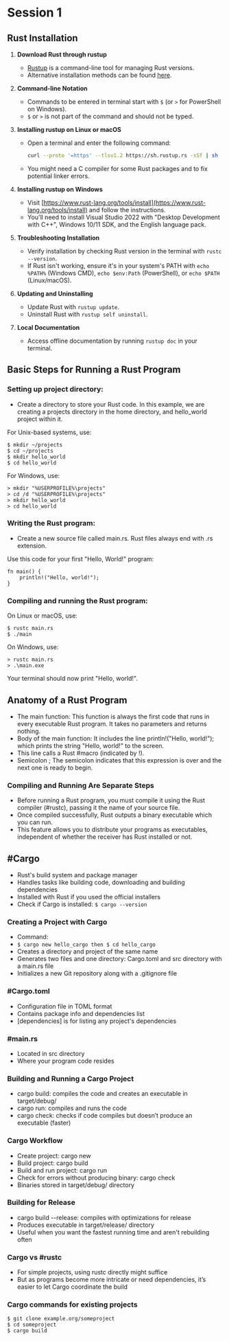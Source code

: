 # Session 1

## Rust Installation

1. **Download Rust through rustup**
   - [Rustup](https://rustup.rs/) is a command-line tool for managing Rust versions.
   - Alternative installation methods can be found [here](https://forge.rust-lang.org/infra/other-installation-methods.html).

2. **Command-line Notation**
   - Commands to be entered in terminal start with `$` (or `>` for PowerShell on Windows).
   - `$` or `>` is not part of the command and should not be typed.

3. **Installing rustup on Linux or macOS**
   - Open a terminal and enter the following command:
     ```bash
     curl --proto '=https' --tlsv1.2 https://sh.rustup.rs -sSf | sh
     ```
   - You might need a C compiler for some Rust packages and to fix potential linker errors.

4. **Installing rustup on Windows**
   - Visit [https://www.rust-lang.org/tools/install](https://www.rust-lang.org/tools/install) and follow the instructions.
   - You'll need to install Visual Studio 2022 with "Desktop Development with C++", Windows 10/11 SDK, and the English language pack.

5. **Troubleshooting Installation**
   - Verify installation by checking Rust version in the terminal with `rustc --version`.
   - If Rust isn't working, ensure it's in your system's PATH with `echo %PATH%` (Windows CMD), `echo $env:Path` (PowerShell), or `echo $PATH` (Linux/macOS).

6. **Updating and Uninstalling**
   - Update Rust with `rustup update`.
   - Uninstall Rust with `rustup self uninstall`.

7. **Local Documentation**
   - Access offline documentation by running `rustup doc` in your terminal.



## Basic Steps for Running a Rust Program

### Setting up project directory:
- Create a directory to store your Rust code. In this example, we are creating a projects directory in the home directory, and hello_world project within it.


For Unix-based systems, use:
```
$ mkdir ~/projects
$ cd ~/projects
$ mkdir hello_world
$ cd hello_world
```
For Windows, use:
```
> mkdir "%USERPROFILE%\projects"
> cd /d "%USERPROFILE%\projects"
> mkdir hello_world
> cd hello_world
```

### Writing the Rust program:
- Create a new source file called main.rs. Rust files always end with .rs extension.


Use this code for your first "Hello, World!" program:
```
fn main() {
    println!("Hello, world!");
}
```

### Compiling and running the Rust program:

On Linux or macOS, use:
```
$ rustc main.rs
$ ./main
```
On Windows, use:
```
> rustc main.rs
> .\main.exe
```

Your terminal should now print "Hello, world!".

## Anatomy of a Rust Program

- The main function: This function is always the first code that runs in every executable Rust program. It takes no parameters and returns nothing.
- Body of the main function: It includes the line println!("Hello, world!"); which prints the string "Hello, world!" to the screen. 
- This line calls a Rust #macro (indicated by !).
- Semicolon ; The semicolon indicates that this expression is over and the next one is ready to begin.


### Compiling and Running Are Separate Steps

- Before running a Rust program, you must compile it using the Rust compiler (#rustc), passing it the name of your source file.
- Once compiled successfully, Rust outputs a binary executable which you can run. 
- This feature allows you to distribute your programs as executables, independent of whether the receiver has Rust installed or not.

## #Cargo
- Rust's build system and package manager
- Handles tasks like building code, downloading and building dependencies
- Installed with Rust if you used the official installers
- Check if Cargo is installed: `$ cargo --version`


### Creating a Project with Cargo
- Command: 
- `$ cargo new hello_cargo then $ cd hello_cargo`
- Creates a directory and project of the same name
- Generates two files and one directory: Cargo.toml and src directory with a main.rs file
- Initializes a new Git repository along with a .gitignore file


### #Cargo.toml
- Configuration file in TOML format
- Contains package info and dependencies list
- [dependencies] is for listing any project's dependencies


### #main.rs
- Located in src directory
- Where your program code resides

### Building and Running a Cargo Project
- cargo build: compiles the code and creates an executable in target/debug/
- cargo run: compiles and runs the code
- cargo check: checks if code compiles but doesn’t produce an executable (faster)

### Cargo Workflow
- Create project: cargo new
- Build project: cargo build
- Build and run project: cargo run
- Check for errors without producing binary: cargo check
- Binaries stored in target/debug/ directory


### Building for Release
- cargo build --release: compiles with optimizations for release
- Produces executable in target/release/ directory
- Useful when you want the fastest running time and aren't rebuilding often


### Cargo vs #rustc
- For simple projects, using rustc directly might suffice
- But as programs become more intricate or need dependencies, it’s easier to let Cargo coordinate the build


### Cargo commands for existing projects
```
$ git clone example.org/someproject
$ cd someproject
$ cargo build
```